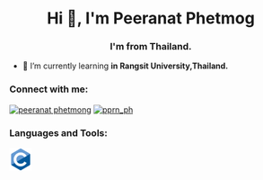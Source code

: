<h1 align="center">Hi 👋, I'm Peeranat Phetmog</h1>
<h3 align="center">I'm from Thailand.</h3>

- 🌱 I’m currently learning **in Rangsit University,Thailand.**

<h3 align="left">Connect with me:</h3>
<p align="left">
<a href="https://fb.com/peeranat phetmong" target="blank"><img align="center" src="https://raw.githubusercontent.com/rahuldkjain/github-profile-readme-generator/master/src/images/icons/Social/facebook.svg" alt="peeranat phetmong" height="30" width="40" /></a>
<a href="https://instagram.com/pprn_ph" target="blank"><img align="center" src="https://raw.githubusercontent.com/rahuldkjain/github-profile-readme-generator/master/src/images/icons/Social/instagram.svg" alt="pprn_ph" height="30" width="40" /></a>
</p>

<h3 align="left">Languages and Tools:</h3>
<p align="left"> <a href="https://www.cprogramming.com/" target="_blank" rel="noreferrer"> <img src="https://raw.githubusercontent.com/devicons/devicon/master/icons/c/c-original.svg" alt="c" width="40" height="40"/> </a> </p>
